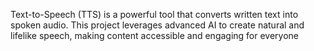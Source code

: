 Text-to-Speech (TTS) is a powerful tool that converts written text into spoken audio. This project leverages advanced AI to create natural and lifelike speech, making content accessible and engaging for everyone
